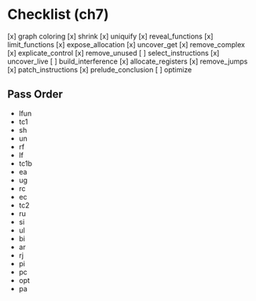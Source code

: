 # Checklist (ch7)

  [x] graph coloring
  [x] shrink
  [x] uniquify
  [x] reveal_functions
  [x] limit_functions
  [x] expose_allocation
  [x] uncover_get
  [x] remove_complex
  [x] explicate_control
  [x] remove_unused
  [ ] select_instructions
  [x] uncover_live
  [ ] build_interference
  [x] allocate_registers
  [x] remove_jumps
  [x] patch_instructions
  [x] prelude_conclusion
  [ ] optimize

## Pass Order

- lfun
- tc1
- sh
- un
- rf
- lf
- tc1b
- ea
- ug
- rc
- ec
- tc2
- ru
- si
- ul
- bi
- ar
- rj
- pi
- pc
- opt
- pa
